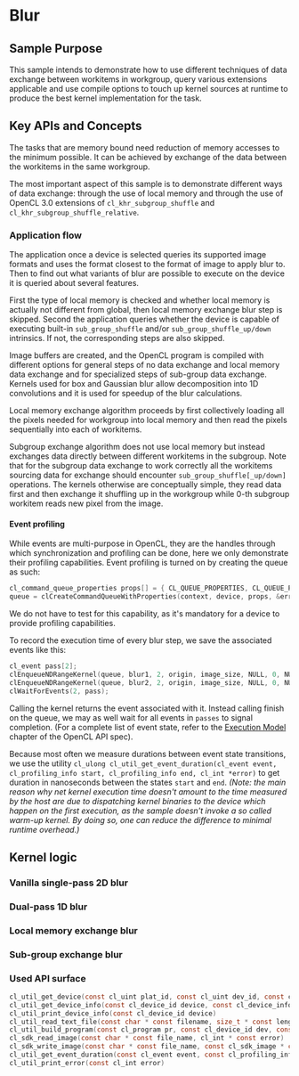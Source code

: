 # Blur

## Sample Purpose

This sample intends to demonstrate how to use different techniques of data exchange between workitems in workgroup, query various extensions applicable and use compile options to touch up kernel sources at runtime to produce the best kernel implementation for the task.

## Key APIs and Concepts

The tasks that are memory bound need reduction of memory accesses to the minimum possible. It can be achieved by exchange of the data between the workitems in the same workgroup.

The most important aspect of this sample is to demonstrate different ways of data exchange: through the use of local memory and through the use of OpenCL 3.0 extensions of `cl_khr_subgroup_shuffle` and `cl_khr_subgroup_shuffle_relative`.

### Application flow

The application once a device is selected queries its supported image formats and uses the format closest to the format of image to apply blur to. Then to find out what variants of blur are possible to execute on the device it is queried about several features.

First the type of local memory is checked and whether local memory is actually not different from global, then local memory exchange blur step is skipped. Second the application queries whether the device is capable of executing built-in `sub_group_shuffle` and/or `sub_group_shuffle_up/down` intrinsics. If not, the corresponding steps are also skipped.

Image buffers are created, and the OpenCL program is compiled with different options for general steps of no data exchange and local memory data exchange and for specialized steps of sub-group data exchange. Kernels used for box and Gaussian blur allow decomposition into 1D convolutions and it is used for speedup of the blur calculations.

Local memory exchange algorithm proceeds by first collectively loading all the pixels needed for workgroup into local memory and then read the pixels sequentially into each of workitems.

Subgroup exchange algorithm does not use local memory but instead exchanges data directly between different workitems in the subgroup. Note that for the subgroup data exchange to work correctly all the workitems sourcing data for exchange should encounter `sub_group_shuffle[_up/down]` operations. The kernels otherwise are conceptually simple, they read data first and then exchange it shuffling up in the workgroup while 0-th subgroup workitem reads new pixel from the image.

#### Event profiling

While events are multi-purpose in OpenCL, they are the handles through which synchronization and profiling can be done, here we only demonstrate their profiling capabilities. Event profiling is turned on by creating the queue as such:
```c
cl_command_queue_properties props[] = { CL_QUEUE_PROPERTIES, CL_QUEUE_PROFILING_ENABLE, 0 };
queue = clCreateCommandQueueWithProperties(context, device, props, &error);
```
We do not have to test for this capability, as it's mandatory for a device to provide profiling capabilities.

To record the execution time of every blur step, we save the associated events like this:
```c
cl_event pass[2];
clEnqueueNDRangeKernel(queue, blur1, 2, origin, image_size, NULL, 0, NULL, pass + 0);
clEnqueueNDRangeKernel(queue, blur2, 2, origin, image_size, NULL, 0, NULL, pass + 1);
clWaitForEvents(2, pass);
```
Calling the kernel returns the event associated with it. Instead calling finish on the queue, we may as well wait for all events in `passes` to signal completion. (For a complete list of event state, refer to the [Execution Model](https://www.khronos.org/registry/OpenCL/specs/3.0-unified/html/OpenCL_API.html#_execution_model) chapter of the OpenCL API spec).

Because most often we measure durations between event state transitions, we use the utility `cl_ulong cl_util_get_event_duration(cl_event event, cl_profiling_info start, cl_profiling_info end, cl_int *error)` to get duration in nanoseconds between the states `start` and `end`.
_(Note: the main reason why net kernel execution time doesn't amount to the time measured by the host are due to dispatching kernel binaries to the device which happen on the first execution, as the sample doesn't invoke a so called warm-up kernel. By doing so, one can reduce the difference to minimal runtime overhead.)_

## Kernel logic

### Vanilla single-pass 2D blur

### Dual-pass 1D blur

### Local memory exchange blur

### Sub-group exchange blur

### Used API surface

```c
cl_util_get_device(const cl_uint plat_id, const cl_uint dev_id, const cl_device_type type, cl_int * const error)
cl_util_get_device_info(const cl_device_id device, const cl_device_info info, cl_int * const error)
cl_util_print_device_info(const cl_device_id device)
cl_util_read_text_file(const char * const filename, size_t * const length, cl_int * const error)
cl_util_build_program(const cl_program pr, const cl_device_id dev, const char * const opt)
cl_sdk_read_image(const char * const file_name, cl_int * const error)
cl_sdk_write_image(const char * const file_name, const cl_sdk_image * const im)
cl_util_get_event_duration(const cl_event event, const cl_profiling_info start, const cl_profiling_info end, cl_int * const error)
cl_util_print_error(const cl_int error)
```
